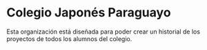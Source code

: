 # Colegio Japonés Paraguayo
Esta organización está diseñada para poder crear un historial de los proyectos de todos los alumnos del colegio. 

